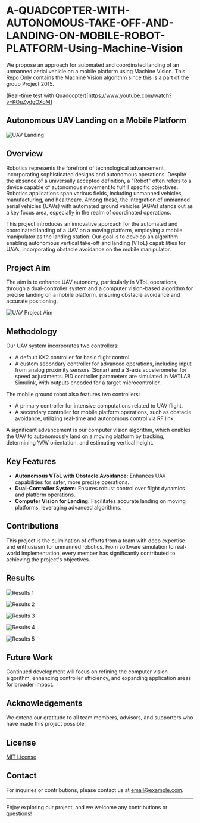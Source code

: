 # A-QUADCOPTER-WITH-AUTONOMOUS-TAKE-OFF-AND-LANDING-ON-MOBILE-ROBOT-PLATFORM-Using-Machine-Vision

We propose an approach for automated and coordinated landing of an unmanned aerial vehicle on a mobile platform using Machine Vision. This Repo Only contains the Machine Vision algorithm since this is a part of the group Project 2015.

(Real-time test with Quadcopter)[https://www.youtube.com/watch?v=KOuZydgOXoM]

## Autonomous UAV Landing on a Mobile Platform

![UAV Landing](https://github.com/Kavi91/A-QUADCOPTER-WITH-AUTONOMOUS-TAKE-OFF-AND-LANDING-ON-MOBILE-ROBOT-PLATFORM-Using-Machine-Vision/assets/153508129/edb1f2a6-bcdd-4e26-96b2-b9d2d3d23f76)

## Overview

Robotics represents the forefront of technological advancement, incorporating sophisticated designs and autonomous operations. Despite the absence of a universally accepted definition, a "Robot" often refers to a device capable of autonomous movement to fulfill specific objectives. Robotics applications span various fields, including unmanned vehicles, manufacturing, and healthcare. Among these, the integration of unmanned aerial vehicles (UAVs) with automated ground vehicles (AGVs) stands out as a key focus area, especially in the realm of coordinated operations.

This project introduces an innovative approach for the automated and coordinated landing of a UAV on a moving platform, employing a mobile manipulator as the landing station. Our goal is to develop an algorithm enabling autonomous vertical take-off and landing (VToL) capabilities for UAVs, incorporating obstacle avoidance on the mobile manipulator.

## Project Aim

The aim is to enhance UAV autonomy, particularly in VToL operations, through a dual-controller system and a computer vision-based algorithm for precise landing on a mobile platform, ensuring obstacle avoidance and accurate positioning.

![UAV Project Aim](https://github.com/Kavi91/A-QUADCOPTER-WITH-AUTONOMOUS-TAKE-OFF-AND-LANDING-ON-MOBILE-ROBOT-PLATFORM-Using-Machine-Vision/assets/153508129/92c9d304-ddf2-4afe-a958-ab47ff9ab2d5)

## Methodology

Our UAV system incorporates two controllers:
- A default KK2 controller for basic flight control.
- A custom secondary controller for advanced operations, including input from analog proximity sensors (Sonar) and a 3-axis accelerometer for speed adjustments. PID controller parameters are simulated in MATLAB Simulink, with outputs encoded for a target microcontroller.

The mobile ground robot also features two controllers:
- A primary controller for intensive computations related to UAV flight.
- A secondary controller for mobile platform operations, such as obstacle avoidance, utilizing real-time and autonomous control via RF link.

A significant advancement is our computer vision algorithm, which enables the UAV to autonomously land on a moving platform by tracking, determining YAW orientation, and estimating vertical height.

## Key Features

- **Autonomous VToL with Obstacle Avoidance:** Enhances UAV capabilities for safer, more precise operations.
- **Dual-Controller System:** Ensures robust control over flight dynamics and platform operations.
- **Computer Vision for Landing:** Facilitates accurate landing on moving platforms, leveraging advanced algorithms.

## Contributions

This project is the culmination of efforts from a team with deep expertise and enthusiasm for unmanned robotics. From software simulation to real-world implementation, every member has significantly contributed to achieving the project's objectives.

## Results

![Results 1](https://github.com/Kavi91/A-QUADCOPTER-WITH-AUTONOMOUS-TAKE-OFF-AND-LANDING-ON-MOBILE-ROBOT-PLATFORM-Using-Machine-Vision/assets/153508129/9d6f7c53-f03a-4c25-9004-6b2005ed0068)

![Results 2](https://github.com/Kavi91/A-QUADCOPTER-WITH-AUTONOMOUS-TAKE-OFF-AND-LANDING-ON-MOBILE-ROBOT-PLATFORM-Using-Machine-Vision/assets/153508129/cc5c5359-eac9-4b92-b6e1-d7925fd2df6f)

![Results 3](https://github.com/Kavi91/A-QUADCOPTER-WITH-AUTONOMOUS-TAKE-OFF-AND-LANDING-ON-MOBILE-ROBOT-PLATFORM-Using-Machine-Vision/assets/153508129/fc3b5a53-0634-4445-99a3-f0eed0501cd0)

![Results 4](https://github.com/Kavi91/A-QUADCOPTER-WITH-AUTONOMOUS-TAKE-OFF-AND-LANDING-ON-MOBILE-ROBOT-PLATFORM-Using-Machine-Vision/assets/153508129/32c6fab0-c7b1-40fe-b99b-f335c7d135a5)

![Results 5](https://github.com/Kavi91/A-QUADCOPTER-WITH-AUTONOMOUS-TAKE-OFF-AND-LANDING-ON-MOBILE-ROBOT-PLATFORM-Using-Machine-Vision/assets/153508129/d859405b-6d9b-488e-ab1f-efae15c6c601)

## Future Work

Continued development will focus on refining the computer vision algorithm, enhancing controller efficiency, and expanding application areas for broader impact.

## Acknowledgements

We extend our gratitude to all team members, advisors, and supporters who have made this project possible.

## License

[MIT License](LICENSE)

## Contact

For inquiries or contributions, please contact us at [email@example.com](mailto:email@example.com).

---

Enjoy exploring our project, and we welcome any contributions or questions!
